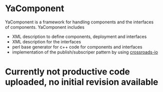 YaComponent
===========

YaComponent is a framework for handling components and the interfaces of components.
YaComponent includes
 * XML description to define components, deployment and interfaces
 * XML description for the interfaces
 * perl base generator for c++ code for components and interfaces
 * implementation of the publish/subscriper pattern by using [crossroads-io](http://www.crossroads.io/)

Currently not productive code uploaded, no initial revision available
=====================================================================



